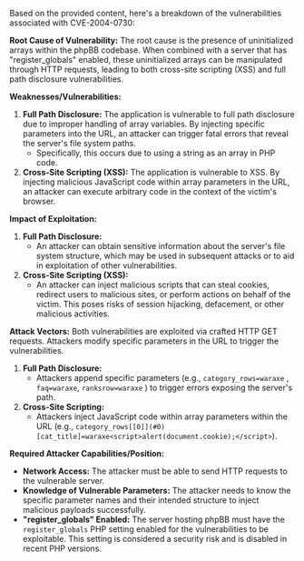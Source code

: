 Based on the provided content, here's a breakdown of the vulnerabilities associated with CVE-2004-0730:

**Root Cause of Vulnerability:**
The root cause is the presence of uninitialized arrays within the phpBB codebase. When combined with a server that has "register_globals" enabled, these uninitialized arrays can be manipulated through HTTP requests, leading to both cross-site scripting (XSS) and full path disclosure vulnerabilities.

**Weaknesses/Vulnerabilities:**
1. **Full Path Disclosure:**  The application is vulnerable to full path disclosure due to improper handling of array variables. By injecting specific parameters into the URL, an attacker can trigger fatal errors that reveal the server's file system paths.
   - Specifically, this occurs due to using a string as an array in PHP code.
2.  **Cross-Site Scripting (XSS):** The application is vulnerable to XSS. By injecting malicious JavaScript code within array parameters in the URL, an attacker can execute arbitrary code in the context of the victim's browser.

**Impact of Exploitation:**
1.  **Full Path Disclosure:**
    - An attacker can obtain sensitive information about the server's file system structure, which may be used in subsequent attacks or to aid in exploitation of other vulnerabilities.
2.  **Cross-Site Scripting (XSS):**
    - An attacker can inject malicious scripts that can steal cookies, redirect users to malicious sites, or perform actions on behalf of the victim. This poses risks of session hijacking, defacement, or other malicious activities.

**Attack Vectors:**
Both vulnerabilities are exploited via crafted HTTP GET requests. Attackers modify specific parameters in the URL to trigger the vulnerabilities.
1. **Full Path Disclosure:**
   - Attackers append specific parameters (e.g., `category_rows=waraxe` , `faq=waraxe`, `ranksrow=waraxe` ) to trigger errors exposing the server's path.
2. **Cross-Site Scripting:**
   - Attackers inject JavaScript code within array parameters within the URL (e.g., `category_rows[[0]](#0)[cat_title]=waraxe<script>alert(document.cookie);</script>`).

**Required Attacker Capabilities/Position:**
- **Network Access:** The attacker must be able to send HTTP requests to the vulnerable server.
- **Knowledge of Vulnerable Parameters:** The attacker needs to know the specific parameter names and their intended structure to inject malicious payloads successfully.
- **"register_globals" Enabled:** The server hosting phpBB must have the `register_globals` PHP setting enabled for the vulnerabilities to be exploitable. This setting is considered a security risk and is disabled in recent PHP versions.
